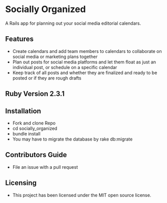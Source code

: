 # Socially Organized

A Rails app for planning out your social media editorial calendars.

## Features
* Create calendars and add team members to calendars to collaborate on social media or marketing plans together
* Plan out posts for social media platforms and let them float as just an individual post, or schedule on a specific calendar
* Keep track of all posts and whether they are finalized and ready to be posted or if they are rough drafts

## Ruby Version 2.3.1

## Installation
* Fork and clone Repo
* cd socially_organized
* bundle install
* You may have to migrate the database by rake db:migrate

## Contributors Guide
* File an issue with a pull request

## Licensing
* This project has been licensed under the MIT open source license.
